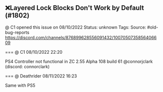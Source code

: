 ## ❌Layered Lock Blocks Don't Work by Default (#1802)
@ C1 opened this issue on 08/10/2022
Status: unknown
Tags: 
Source: #old-bug-reports https://discord.com/channels/876899628556091432/1007050735856406609


=== @ C1 08/10/2022 22:20

PS4 Controller not functional in ZC 2.55 Alpha 108 build 61
@connorjclark (discord: connorclark)

=== @ Deathrider 08/11/2022 16:23

Same with PS5
